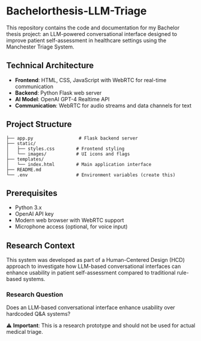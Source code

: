 # Bachelorthesis-LLM-Triage
This repository contains the code and documentation for my Bachelor thesis project: an LLM-powered conversational interface designed to improve patient self-assessment in healthcare settings using the Manchester Triage System.

## Technical Architecture

- **Frontend**: HTML, CSS, JavaScript with WebRTC for real-time communication
- **Backend**: Python Flask web server
- **AI Model**: OpenAI GPT-4 Realtime API
- **Communication**: WebRTC for audio streams and data channels for text

## Project Structure

```
├── app.py                 # Flask backend server
├── static/
│   ├── styles.css        # Frontend styling
│   └── images/           # UI icons and flags
├── templates/
│   └── index.html        # Main application interface
├── README.md
└── .env                  # Environment variables (create this)
```

## Prerequisites

- Python 3.x
- OpenAI API key
- Modern web browser with WebRTC support
- Microphone access (optional, for voice input)

## Research Context
This system was developed as part of a Human-Centered Design (HCD) approach to investigate how LLM-based conversational interfaces can enhance usability in patient self-assessment compared to traditional rule-based systems.

### Research Question
Does an LLM-based conversational interface enhance usability over hardcoded Q&A systems?

⚠️ **Important**: This is a research prototype and should not be used for actual medical triage.
